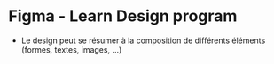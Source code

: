 # Figma - Learn Design program

- Le design peut se résumer à la composition de différents éléments (formes, textes, images, ...)
